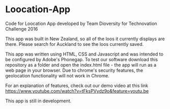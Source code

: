 # Loocation-App
Code for Loocation App developed by Team Dioversity for Technovation Challenge 2016


This app was built in New Zealand, so all of the loos it currently displays are there. Please search for Auckland to see the loos currently saved.

This app was written using HTML, CSS and Javascript and was intended to be configured by Adobe's Phonegap. To test our software download this repository as a folder and open the index.html file - the app will run as a web page in your browser. Due to chrome's security features, the geolocation functionality will not work in Chrome.

For an explanation of features, check out our demo video at this link
https://www.youtube.com/watch?v=tFksPVydz9o&feature=youtu.be

This app is still in development.

